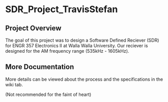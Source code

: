 # SDR_Project_TravisStefan

## Project Overview
The goal of this project was to design a Software Defined Reciever (SDR) for ENGR 357 Electronics II at Walla Walla University.
Our reciever is designed for the AM frequency range (535kHz - 1605kHz).


## More Documentation
More details can be viewed about the process and the specifications in the wiki tab.

(Not recommended for the faint of heart)
